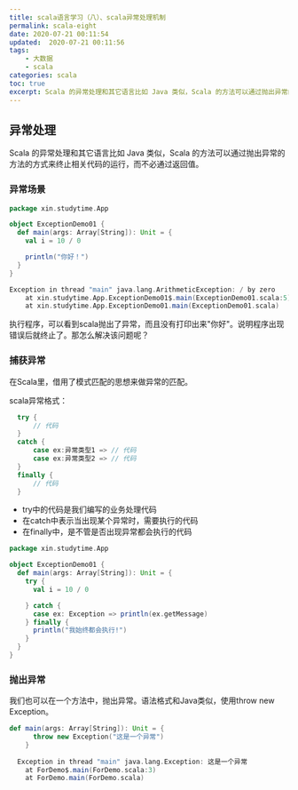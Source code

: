 ```yaml
---
title: scala语言学习（八）、scala异常处理机制
permalink: scala-eight
date: 2020-07-21 00:11:54
updated:  2020-07-21 00:11:56
tags:
    - 大数据
    - scala
categories: scala
toc: true
excerpt: Scala 的异常处理和其它语言比如 Java 类似，Scala 的方法可以通过抛出异常的方法的方式来终止相关代码的运行，而不必通过返回值。
---
```


## 异常处理
Scala 的异常处理和其它语言比如 Java 类似，Scala 的方法可以通过抛出异常的方法的方式来终止相关代码的运行，而不必通过返回值。

### 异常场景
```scala
package xin.studytime.App

object ExceptionDemo01 {
  def main(args: Array[String]): Unit = {
    val i = 10 / 0

    println("你好！")
  }
}

Exception in thread "main" java.lang.ArithmeticException: / by zero
	at xin.studytime.App.ExceptionDemo01$.main(ExceptionDemo01.scala:5)
	at xin.studytime.App.ExceptionDemo01.main(ExceptionDemo01.scala)
```

执行程序，可以看到scala抛出了异常，而且没有打印出来"你好"。说明程序出现错误后就终止了。那怎么解决该问题呢？

### 捕获异常
在Scala里，借用了模式匹配的思想来做异常的匹配。

scala异常格式：
```scala
  try {
      // 代码
  }
  catch {
      case ex:异常类型1 => // 代码
      case ex:异常类型2 => // 代码
  }
  finally {
      // 代码
  }
```

- try中的代码是我们编写的业务处理代码
- 在catch中表示当出现某个异常时，需要执行的代码
- 在finally中，是不管是否出现异常都会执行的代码

```scala
package xin.studytime.App

object ExceptionDemo01 {
  def main(args: Array[String]): Unit = {
    try {
      val i = 10 / 0

    } catch {
      case ex: Exception => println(ex.getMessage)
    } finally {
      println("我始终都会执行!")
    }
  }
}
```


### 抛出异常
我们也可以在一个方法中，抛出异常。语法格式和Java类似，使用throw new Exception。

```scala
def main(args: Array[String]): Unit = {
      throw new Exception("这是一个异常")
    }
  
  Exception in thread "main" java.lang.Exception: 这是一个异常
  	at ForDemo$.main(ForDemo.scala:3)
  	at ForDemo.main(ForDemo.scala)
```